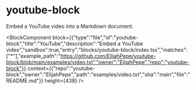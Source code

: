 # youtube-block

Embed a YouTube video into a Markdown document.

<BlockComponent block={{"type":"file","id":"youtube-block","title":"YouTube","description":"Embed a YouTube video","sandbox":true,"entry":"blocks/youtube-block/index.tsx","matches":["*"],"example_path":"https://github.com/ElijahPepe/youtube-block/blob/main/examples/video.txt","owner":"ElijahPepe","repo":"youtube-block"}} context={{"repo":"youtube-block","owner":"ElijahPepe","path":"examples/video.txt","sha":"main","file":"README.md"}} height={438} />
